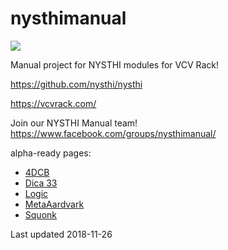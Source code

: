 # nysthimanual

![](./allmodules20190119.png)

Manual project for NYSTHI modules for VCV Rack! 

https://github.com/nysthi/nysthi 

https://vcvrack.com/

Join our NYSTHI Manual team! https://www.facebook.com/groups/nysthimanual/

alpha-ready pages: 

- [4DCB](pages/4dcb/4dcb.md)
- [Dica 33](pages/dica_33/dica_33.md)
- [Logic](pages/logic/logic.md)
- [MetaAardvark](pages/metaaardvark/metaaardvark.md)
- [Squonk](pages/squonk/squonk.md)
 

Last updated 2018-11-26
